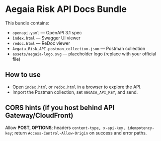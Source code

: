 # Aegaia Risk API Docs Bundle

This bundle contains:
- `openapi.yaml` — OpenAPI 3.1 spec
- `index.html` — Swagger UI viewer
- `redoc.html` — ReDoc viewer
- `Aegaia_Risk_API.postman_collection.json` — Postman collection
- `assets/aegaia-logo.svg` — placeholder logo (replace with your official file)

## How to use
- Open `index.html` or `redoc.html` in a browser to explore the API.
- Import the Postman collection, set `AEGAIA_API_KEY`, and send.

## CORS hints (if you host behind API Gateway/CloudFront)
Allow **POST, OPTIONS**; headers `content-type, x-api-key, idempotency-key`; return `Access-Control-Allow-Origin` on success and error paths.
